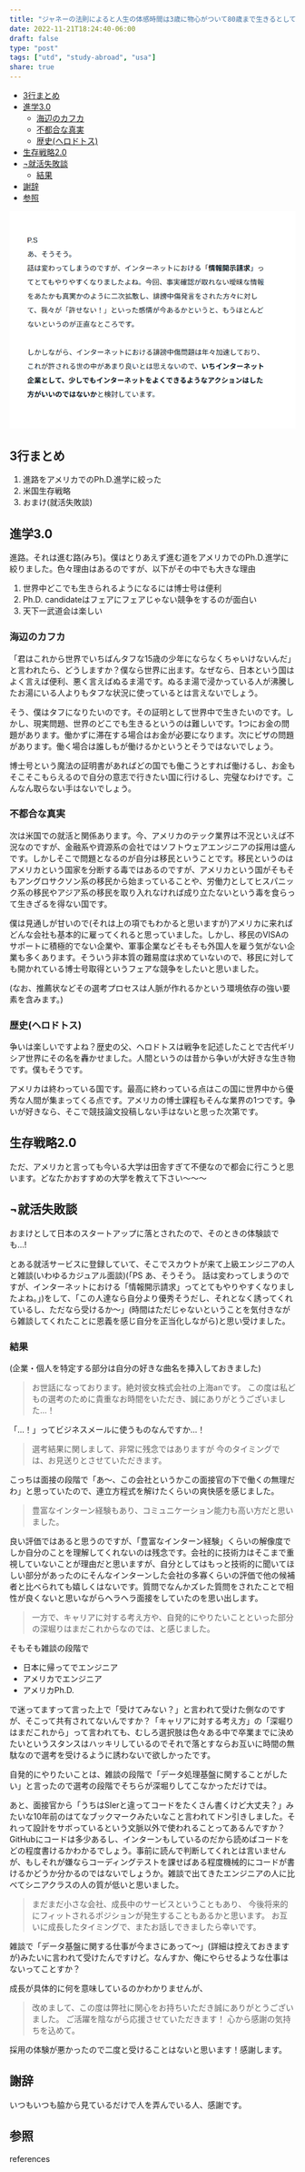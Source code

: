 ```yaml
---
title: "ジャネーの法則によると人生の体感時間は3歳に物心がついて80歳まで生きるとして19歳で半分が終わっているらしいけど30歳まで大学にいることになりそうな件について"
date: 2022-11-21T18:24:40-06:00
draft: false
type: "post"
tags: ["utd", "study-abroad", "usa"]
share: true
---
```


- [3行まとめ](#3行まとめ)
- [進学3.0](#進学30)
  - [海辺のカフカ](#海辺のカフカ)
  - [不都合な真実](#不都合な真実)
  - [歴史(ヘロドトス)](#歴史ヘロドトス)
- [生存戦略2.0](#生存戦略20)
- [¬就活失敗談](#就活失敗談)
  - [結果](#結果)
- [謝辞](#謝辞)
- [参照](#参照)

![meety](/images/meety.png)

## 3行まとめ

1. 進路をアメリカでのPh.D.進学に絞った
2. 米国生存戦略
3. おまけ(就活失敗談)

## 進学3.0

進路。それは進む路(みち)。僕はとりあえず進む道をアメリカでのPh.D.進学に絞りました。色々理由はあるのですが、以下がその中でも大きな理由

1. 世界中どこでも生きられるようになるには博士号は便利
2. Ph.D. candidateはフェアにフェアじゃない競争をするのが面白い
3. 天下一武道会は楽しい

### 海辺のカフカ

「君はこれから世界でいちばんタフな15歳の少年にならなくちゃいけないんだ」と言われたら、どうしますか？僕なら世界に出ます。なぜなら、日本という国はよく言えば便利、悪く言えばぬるま湯です。ぬるま湯で浸かっている人が沸騰したお湯にいる人よりもタフな状況に使っているとは言えないでしょう。

そう、僕はタフになりたいのです。その証明として世界中で生きたいのです。しかし、現実問題、世界のどこでも生きるというのは難しいです。1つにお金の問題があります。働かずに滞在する場合はお金が必要になります。次にビザの問題があります。働く場合は誰しもが働けるかというとそうではないでしょう。

博士号という魔法の証明書があればどの国でも働こうとすれば働けるし、お金もそこそこもらえるので自分の意志で行きたい国に行けるし、完璧なわけです。こんなん取らない手はないでしょう。

### 不都合な真実

次は米国での就活と関係あります。今、アメリカのテック業界は不況といえば不況なのですが、金融系や資源系の会社ではソフトウェアエンジニアの採用は盛んです。しかしそこで問題となるのが自分は移民ということです。移民というのはアメリカという国家を分断する毒ではあるのですが、アメリカという国がそもそもアングロサクソン系の移民から始まっていることや、労働力としてヒスパニック系の移民やアジア系の移民を取り入れなければ成り立たないという毒を食らって生きざるを得ない国です。

僕は見通しが甘いので(それは上の項でもわかると思いますが)アメリカに来ればどんな会社も基本的に雇ってくれると思っていました。しかし、移民のVISAのサポートに積極的でない企業や、軍事企業などそもそも外国人を雇う気がない企業も多くあります。そういう非本質の難易度は求めていないので、移民に対しても開かれている博士号取得というフェアな競争をしたいと思いました。

(なお、推薦状などその選考プロセスは人脈が作れるかという環境依存の強い要素を含みます。)

### 歴史(ヘロドトス)

争いは楽しいですよね？歴史の父、ヘロドトスは戦争を記述したことで古代ギリシア世界にその名を轟かせました。人間というのは昔から争いが大好きな生き物です。僕もそうです。

アメリカは終わっている国です。最高に終わっている点はこの国に世界中から優秀な人間が集まってくる点です。アメリカの博士課程もそんな業界の1つです。争いが好きなら、そこで競技論文投稿しない手はないと思った次第です。

## 生存戦略2.0

ただ、アメリカと言っても今いる大学は田舎すぎて不便なので都会に行こうと思います。どなたかおすすめの大学を教えて下さい〜〜〜

## ¬就活失敗談

おまけとして日本のスタートアップに落とされたので、そのときの体験談でも...!

とある就活サービスに登録していて、そこでスカウトが来て上級エンジニアの人と雑談(いわゆるカジュアル面談)(「PS あ、そうそう。 話は変わってしまうのですが、インターネットにおける「情報開示請求」ってとてもやりやすくなりましたよね。」)をして、「この人達なら自分より優秀そうだし、それとなく誘ってくれているし、ただなら受けるか〜」(時間はただじゃないということを気付きながら雑談してくれたことに恩義を感じ自分を正当化しながら)と思い受けました。

### 結果

(企業・個人を特定する部分は自分の好きな曲名を挿入しておきました)

> お世話になっております。絶対彼女株式会社の上海anです。
> この度は私どもの選考のために貴重なお時間をいただき、誠にありがとうございました...！

「...！」ってビジネスメールに使うものなんですか...！

> 選考結果に関しまして、非常に残念ではありますが
> 今のタイミングでは、お見送りとさせていただきます。

こっちは面接の段階で「あ〜、この会社というかこの面接官の下で働くの無理だわ」と思っていたので、連立方程式を解けたくらいの爽快感を感じました。

> 豊富なインターン経験もあり、コミュニケーション能力も高い方だと思いました。

良い評価ではあると思うのですが、「豊富なインターン経験」くらいの解像度でしか自分のことを理解してくれないのは残念です。会社的に技術力はそこまで重視していないことが理由だと思いますが、自分としてはもっと技術的に聞いてほしい部分があったのにそんなインターンした会社の多寡くらいの評価で他の候補者と比べられても嬉しくはないです。質問でなんかズレた質問をされたことで相性が良くないと思いながらヘラヘラ面接をしていたのを思い出します。

> 一方で、キャリアに対する考え方や、自発的にやりたいことといった部分の深堀りはまだこれからなのでは、と感じました。

そもそも雑談の段階で

- 日本に帰ってでエンジニア
- アメリカでエンジニア
- アメリカPh.D.

で迷ってますって言った上で「受けてみない？」と言われて受けた側なのですが、そこって共有されてないんですか？「キャリアに対する考え方」の「深堀りはまだこれから」って言われても、むしろ選択肢は色々ある中で卒業までに決めたいというスタンスはハッキリしているのでそれで落とすならお互いに時間の無駄なので選考を受けるように誘わないで欲しかったです。

自発的にやりたいことは、雑談の段階で「データ処理基盤に関することがしたい」と言ったので選考の段階でそちらが深堀りしてこなかっただけでは。

あと、面接官から「うちはSIerと違ってコードをたくさん書くけど大丈夫？」みたいな10年前のはてなブックマークみたいなこと言われてドン引きしました。それって設計をサボっているという文脈以外で使われることってあるんですか？GitHubにコードは多少あるし、インターンもしているのだから読めばコードをどの程度書けるかわかるでしょう。事前に読んで判断してくれとは言いませんが、もしそれが嫌ならコーディングテストを課せばある程度機械的にコードが書けるかどうか分かるのではないでしょうか。雑談で出てきたエンジニアの人に比べてシニアクラスの人の質が低いと思いました。

> まだまだ小さな会社、成長中のサービスということもあり、
> 今後将来的にフィットされるポジションが発生することもあるかと思います。
> お互いに成長したタイミングで、またお話しできましたら幸いです。

雑談で「データ基盤に関する仕事が今まさにあって〜」(詳細は控えておきますが)みたいに言われて受けたんですけど。なんすか、俺にやらせるような仕事はないってことすか？

成長が具体的に何を意味しているのかわかりませんが、

> 改めまして、この度は弊社に関心をお持ちいただき誠にありがとうございました。
> ご活躍を陰ながら応援させていただきます！
> 心から感謝の気持ちを込めて。

採用の体験が悪かったので二度と受けることはないと思います！感謝します。

## 謝辞

いつもいつも脇から見ているだけで人を弄んでいる人、感謝です。

## 参照

references
